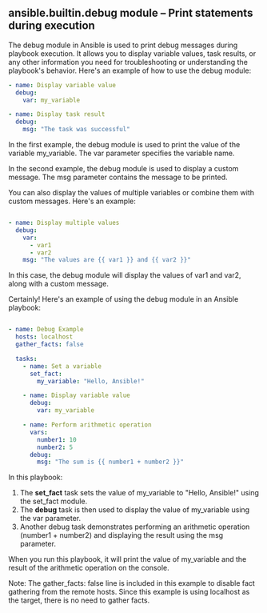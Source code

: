 ## ansible.builtin.debug module – Print statements during execution

The debug module in Ansible is used to print debug messages during playbook execution. It allows you to display variable values, task results, or any other information you need for troubleshooting or understanding the playbook's behavior. Here's an example of how to use the debug module:
```yaml
- name: Display variable value
  debug:
    var: my_variable

- name: Display task result
  debug:
    msg: "The task was successful"
```

In the first example, the debug module is used to print the value of the variable my_variable. The var parameter specifies the variable name.

In the second example, the debug module is used to display a custom message. The msg parameter contains the message to be printed.

You can also display the values of multiple variables or combine them with custom messages. Here's an example:

```yaml

- name: Display multiple values
  debug:
    var:
      - var1
      - var2
    msg: "The values are {{ var1 }} and {{ var2 }}"
```

In this case, the debug module will display the values of var1 and var2, along with a custom message.

Certainly! Here's an example of using the debug module in an Ansible playbook:

```yaml

- name: Debug Example
  hosts: localhost
  gather_facts: false

  tasks:
    - name: Set a variable
      set_fact:
        my_variable: "Hello, Ansible!"

    - name: Display variable value
      debug:
        var: my_variable

    - name: Perform arithmetic operation
      vars:
        number1: 10
        number2: 5
      debug:
        msg: "The sum is {{ number1 + number2 }}"
```

In this playbook:

1. The <b>set_fact</b> task sets the value of my_variable to "Hello, Ansible!" using the set_fact module.
2. The <b>debug</b> task is then used to display the value of my_variable using the var parameter.
3. Another debug task demonstrates performing an arithmetic operation (number1 + number2) and displaying the result using the msg parameter.

When you run this playbook, it will print the value of my_variable and the result of the arithmetic operation on the console.

Note: The gather_facts: false line is included in this example to disable fact gathering from the remote hosts. Since this example is using localhost as the target, there is no need to gather facts.

